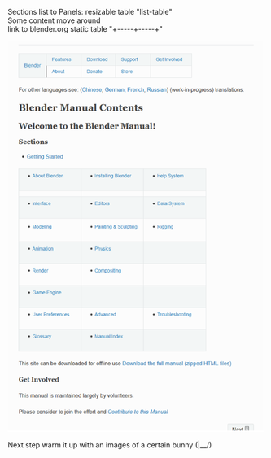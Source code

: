 Sections list to Panels: resizable table "list-table"  
Some content move around  
link to blender.org static table "+-----+-----+"
  
![img doesn't work](/images/home_panel.png "home panel")  
  
Next step warm it up with an images of a certain bunny (|__/)
